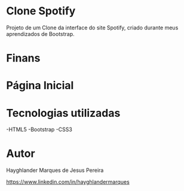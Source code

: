 # Clone Spotify
Projeto de um Clone da interface do site Spotify, criado durante meus aprendizados de Bootstrap.


# Finans




# Página Inicial



# Tecnologias utilizadas

-HTML5
-Bootstrap
-CSS3


# Autor

Hayghlander Marques de Jesus Pereira

https://www.linkedin.com/in/hayghlandermarques
